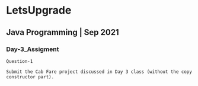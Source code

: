 # LetsUpgrade

## Java Programming | Sep 2021

### Day-3_Assigment

```
Question-1

Submit the Cab Fare project discussed in Day 3 class (without the copy constructor part).
```
